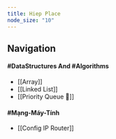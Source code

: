 ```yaml
---
title: Hiep Place
node_size: "10"
---
```

## Navigation
#### #DataStructures And #Algorithms 
- [[Array]]
- [[Linked List]]
- [[Priority Queue 🤔]]
#### #Mạng-Máy-Tính 
- [[Config IP Router]]